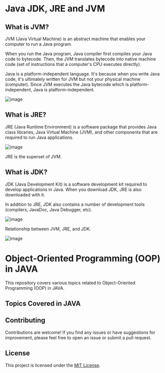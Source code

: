 # Java JDK, JRE and JVM

## What is JVM?

JVM (Java Virtual Machine) is an abstract machine that enables your computer to run a Java program.

When you run the Java program, Java compiler first compiles your Java code to bytecode. Then, the JVM translates bytecode into native machine code (set of instructions that a computer's CPU executes directly).

Java is a platform-independent language. It's because when you write Java code, it's ultimately written for JVM but not your physical machine (computer). Since JVM executes the Java bytecode which is platform-independent, Java is platform-independent.

![image](https://github.com/Durjoy1971/Object-Oriented-Programming/assets/91456847/005f4d0b-e85b-4610-8cb9-227b4b9aef65)

## What is JRE?
JRE (Java Runtime Environment) is a software package that provides Java class libraries, Java Virtual Machine (JVM), and other components that are required to run Java applications.

![image](https://github.com/Durjoy1971/Object-Oriented-Programming/assets/91456847/6c2635c9-54b3-4089-9efd-58a1b8f4012c)

JRE is the superset of JVM.

## What is JDK?
JDK (Java Development Kit) is a software development kit required to develop applications in Java. When you download JDK, JRE is also downloaded with it.

In addition to JRE, JDK also contains a number of development tools (compilers, JavaDoc, Java Debugger, etc).

![image](https://github.com/Durjoy1971/Object-Oriented-Programming/assets/91456847/f6192be0-bd62-484d-a84f-b3a91c0de58f)

Relationship between JVM, JRE, and JDK.

![image](https://github.com/Durjoy1971/Object-Oriented-Programming/assets/91456847/b16db708-4cef-4572-85d1-8b70534d9d21)


# Object-Oriented Programming (OOP) in JAVA

This repository covers various topics related to Object-Oriented Programming (OOP) in JAVA.

## Topics Covered in JAVA

## Contributing

Contributions are welcome! If you find any issues or have suggestions for improvement, please feel free to open an issue or submit a pull request.

## License

This project is licensed under the [MIT License](LICENSE).
